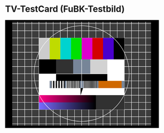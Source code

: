 # TV-TestCard (FuBK-Testbild)

![Screenshot: TV TestCard](/assets/images/tv-testcard.png "TV testCard")

